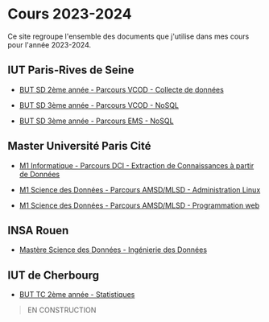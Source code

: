 # Cours 2023-2024

Ce site regroupe l'ensemble des documents que j'utilise dans mes cours pour l'année 2023-2024.

## IUT Paris-Rives de Seine

- [BUT SD 2ème année - Parcours VCOD - Collecte de données](but2--vcod--fa--collecte)

- [BUT SD 3ème année - Parcours VCOD - NoSQL](but3--vcod--fa--nosql)
- [BUT SD 3ème année - Parcours EMS - NoSQL](but3--ems--fa--nosql)

## Master Université Paris Cité

- [M1 Informatique - Parcours DCI - Extraction de Connaissances à partir de Données](ufr--m1-dci--ecd)

- [M1 Science des Données - Parcours AMSD/MLSD - Administration Linux](ufr--m1-amsd-mlsd--linux)
- [M1 Science des Données - Parcours AMSD/MLSD - Programmation web]()

## INSA Rouen

- [Mastère Science des Données - Ingénierie des Données]()


## IUT de Cherbourg

- [BUT TC 2ème année - Statistiques](cherbourg--but2-tc--stats)

> EN CONSTRUCTION

<!--

- SAE Collecte automatisée de données

- NoSQL
- SAE Migration de données

- DUs

- Master DCI
- Master AMSD/MLSD

- INSA
- TC Cherbourg

-->
